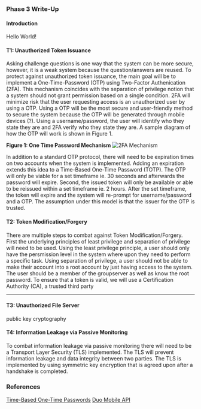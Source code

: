 ### Phase 3 Write-Up

#### Introduction

Hello World!

#### T1: Unauthorized Token Issuance


Asking challenge questions is one way that the system can be more secure, however, it is a weak system because the question/answers are reused. To protect against unauthorized token issuance, the main goal will be to implement a One-Time-Password (OTP) using Two-Factor Authenication (2FA). This mechanism coincides with the separation of privilege notion that a system should not grant permission based on a single condition. 2FA will minimize risk that the user requesting access is an unauthorized user by using a OTP. Using a OTP will be the most secure and user-friendly method to secure the system because the OTP will be generated through mobile devices (?). Using a username/password, the user will identify who they state they are and 2FA verify who they state they are. A sample diagram of how the OTP will work is shown in Figure 1.

**Figure 1: One Time Password Mechanism**
![2FA Mechanism](https://www.researchgate.net/profile/Alex_Chen7/publication/280027625/figure/fig1/AS:391563327885337@1470367381269/A-high-level-overview-of-a-Web-2FA-sequence.png)

In addition to a standard OTP protocol, there will need to be expiration times on two accounts when the system is implemented. Adding an expiration extends this idea to a Time-Based One-Time Password (TOTP). The OTP will only be viable for a set timeframe ie. 30 seconds and afterwards the password will expire. Second, the issued token will only be available or able to be reissued within a set timeframe ie. 2 hours. After the set timeframe, the token will expire and the system will re-prompt for username/password and a OTP. The assumption under this model is that the issuer for the OTP is trusted. 

#### T2: Token Modification/Forgery

There are multiple steps to combat against Token Modification/Forgery. First the underlying principles of least privilege and separation of privilege will need to be used. Using the least privilege principle, a user should only have the persmission level in the system where upon they need to perform a specific task. Using separation of privilege, a user should not be able to make their account into a root account by just having access to the system. The user should be a member of the groupserver as well as know the root password. To ensure that a token is valid, we will use a Certification Authority (CA), a trusted third party 

** **

#### T3: Unauthorized File Server

public key cryptography

#### T4: Information Leakage via Passive Monitoring

To combat information leakage via passive monitoring there will need to be a Transport Layer Security (TLS) implemented. The TLS will prevent information leakage and data integrity between two parties. The TLS is implemented by using symmetric key encryption that is agreed upon after a handshake is completed. 


### References

[Time-Based One-Time Passwords](https://tools.ietf.org/html/rfc6238#section-4)
[Duo Mobile API](https://duo.com/docs/authapi)

